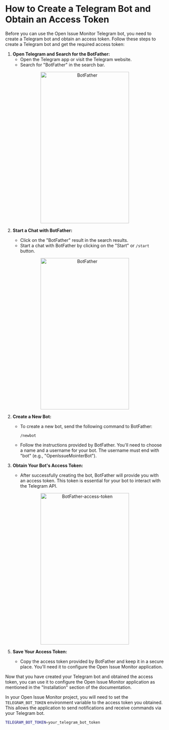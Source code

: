 # How to Create a Telegram Bot and Obtain an Access Token

Before you can use the Open Issue Monitor Telegram bot, you need to create a Telegram bot and obtain an access token. Follow these steps to create a Telegram bot and get the required access token:

1. **Open Telegram and Search for the BotFather:**
   - Open the Telegram app or visit the Telegram website.
   - Search for "BotFather" in the search bar.
<div align="center">
   <img width="280" height="480" alt="BotFather" src="https://drive.google.com/uc?export=view&id=1Vw-lK6ve1r6Yj2U5vyfredXSs-xGyMwP">
</div>

2. **Start a Chat with BotFather:**

   - Click on the "BotFather" result in the search results.
   - Start a chat with BotFather by clicking on the "Start" or `/start` button.
<div align="center">
   <img width="280" height="480" alt="BotFather" src="https://drive.google.com/uc?export=view&id=1LXGqkki65840XIgR8aX9x-MTKbr0owtK">
</div>
   


2. **Create a New Bot:**

   - To create a new bot, send the following command to BotFather:

     ```
     /newbot
     ```
   - Follow the instructions provided by BotFather. You'll need to choose a name and a username for your bot. The username must end with "bot" (e.g., "OpenIssueMointerBot").

3. **Obtain Your Bot's Access Token:**

   - After successfully creating the bot, BotFather will provide you with an access token. This token is essential for your bot to interact with the Telegram API.
  
<div align="center">
   <img width="280" height="480" alt="BotFather-access-token" src="https://drive.google.com/uc?export=view&id=1ZhFZ1IDFhdaiS93NAlG-ibFYG7rHD7Ql">
</div>
  

5. **Save Your Access Token:**

   - Copy the access token provided by BotFather and keep it in a secure place. You'll need it to configure the Open Issue Monitor application.

Now that you have created your Telegram bot and obtained the access token, you can use it to configure the Open Issue Monitor application as mentioned in the "Installation" section of the documentation.

In your Open Issue Monitor project, you will need to set the `TELEGRAM_BOT_TOKEN` environment variable to the access token you obtained. This allows the application to send notifications and receive commands via your Telegram bot.

```bash
TELEGRAM_BOT_TOKEN=your_telegram_bot_token
